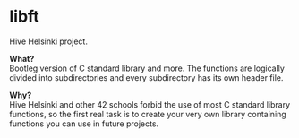 # libft
Hive Helsinki project.

**What?**  
Bootleg version of C standard library and more. The functions are logically divided into subdirectories and every subdirectory has its own header file.

**Why?**  
Hive Helsinki and other 42 schools forbid the use of most C standard library functions, so the first real task is to create your very own library containing functions you can use in future projects.
